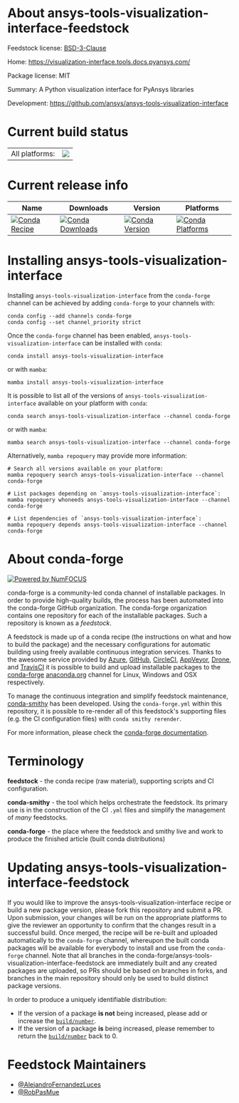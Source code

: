 About ansys-tools-visualization-interface-feedstock
===================================================

Feedstock license: [BSD-3-Clause](https://github.com/conda-forge/ansys-tools-visualization-interface-feedstock/blob/main/LICENSE.txt)

Home: https://visualization-interface.tools.docs.pyansys.com/

Package license: MIT

Summary: A Python visualization interface for PyAnsys libraries

Development: https://github.com/ansys/ansys-tools-visualization-interface

Current build status
====================


<table><tr><td>All platforms:</td>
    <td>
      <a href="https://dev.azure.com/conda-forge/feedstock-builds/_build/latest?definitionId=22522&branchName=main">
        <img src="https://dev.azure.com/conda-forge/feedstock-builds/_apis/build/status/ansys-tools-visualization-interface-feedstock?branchName=main">
      </a>
    </td>
  </tr>
</table>

Current release info
====================

| Name | Downloads | Version | Platforms |
| --- | --- | --- | --- |
| [![Conda Recipe](https://img.shields.io/badge/recipe-ansys--tools--visualization--interface-green.svg)](https://anaconda.org/conda-forge/ansys-tools-visualization-interface) | [![Conda Downloads](https://img.shields.io/conda/dn/conda-forge/ansys-tools-visualization-interface.svg)](https://anaconda.org/conda-forge/ansys-tools-visualization-interface) | [![Conda Version](https://img.shields.io/conda/vn/conda-forge/ansys-tools-visualization-interface.svg)](https://anaconda.org/conda-forge/ansys-tools-visualization-interface) | [![Conda Platforms](https://img.shields.io/conda/pn/conda-forge/ansys-tools-visualization-interface.svg)](https://anaconda.org/conda-forge/ansys-tools-visualization-interface) |

Installing ansys-tools-visualization-interface
==============================================

Installing `ansys-tools-visualization-interface` from the `conda-forge` channel can be achieved by adding `conda-forge` to your channels with:

```
conda config --add channels conda-forge
conda config --set channel_priority strict
```

Once the `conda-forge` channel has been enabled, `ansys-tools-visualization-interface` can be installed with `conda`:

```
conda install ansys-tools-visualization-interface
```

or with `mamba`:

```
mamba install ansys-tools-visualization-interface
```

It is possible to list all of the versions of `ansys-tools-visualization-interface` available on your platform with `conda`:

```
conda search ansys-tools-visualization-interface --channel conda-forge
```

or with `mamba`:

```
mamba search ansys-tools-visualization-interface --channel conda-forge
```

Alternatively, `mamba repoquery` may provide more information:

```
# Search all versions available on your platform:
mamba repoquery search ansys-tools-visualization-interface --channel conda-forge

# List packages depending on `ansys-tools-visualization-interface`:
mamba repoquery whoneeds ansys-tools-visualization-interface --channel conda-forge

# List dependencies of `ansys-tools-visualization-interface`:
mamba repoquery depends ansys-tools-visualization-interface --channel conda-forge
```


About conda-forge
=================

[![Powered by
NumFOCUS](https://img.shields.io/badge/powered%20by-NumFOCUS-orange.svg?style=flat&colorA=E1523D&colorB=007D8A)](https://numfocus.org)

conda-forge is a community-led conda channel of installable packages.
In order to provide high-quality builds, the process has been automated into the
conda-forge GitHub organization. The conda-forge organization contains one repository
for each of the installable packages. Such a repository is known as a *feedstock*.

A feedstock is made up of a conda recipe (the instructions on what and how to build
the package) and the necessary configurations for automatic building using freely
available continuous integration services. Thanks to the awesome service provided by
[Azure](https://azure.microsoft.com/en-us/services/devops/), [GitHub](https://github.com/),
[CircleCI](https://circleci.com/), [AppVeyor](https://www.appveyor.com/),
[Drone](https://cloud.drone.io/welcome), and [TravisCI](https://travis-ci.com/)
it is possible to build and upload installable packages to the
[conda-forge](https://anaconda.org/conda-forge) [anaconda.org](https://anaconda.org/)
channel for Linux, Windows and OSX respectively.

To manage the continuous integration and simplify feedstock maintenance,
[conda-smithy](https://github.com/conda-forge/conda-smithy) has been developed.
Using the ``conda-forge.yml`` within this repository, it is possible to re-render all of
this feedstock's supporting files (e.g. the CI configuration files) with ``conda smithy rerender``.

For more information, please check the [conda-forge documentation](https://conda-forge.org/docs/).

Terminology
===========

**feedstock** - the conda recipe (raw material), supporting scripts and CI configuration.

**conda-smithy** - the tool which helps orchestrate the feedstock.
                   Its primary use is in the construction of the CI ``.yml`` files
                   and simplify the management of *many* feedstocks.

**conda-forge** - the place where the feedstock and smithy live and work to
                  produce the finished article (built conda distributions)


Updating ansys-tools-visualization-interface-feedstock
======================================================

If you would like to improve the ansys-tools-visualization-interface recipe or build a new
package version, please fork this repository and submit a PR. Upon submission,
your changes will be run on the appropriate platforms to give the reviewer an
opportunity to confirm that the changes result in a successful build. Once
merged, the recipe will be re-built and uploaded automatically to the
`conda-forge` channel, whereupon the built conda packages will be available for
everybody to install and use from the `conda-forge` channel.
Note that all branches in the conda-forge/ansys-tools-visualization-interface-feedstock are
immediately built and any created packages are uploaded, so PRs should be based
on branches in forks, and branches in the main repository should only be used to
build distinct package versions.

In order to produce a uniquely identifiable distribution:
 * If the version of a package **is not** being increased, please add or increase
   the [``build/number``](https://docs.conda.io/projects/conda-build/en/latest/resources/define-metadata.html#build-number-and-string).
 * If the version of a package **is** being increased, please remember to return
   the [``build/number``](https://docs.conda.io/projects/conda-build/en/latest/resources/define-metadata.html#build-number-and-string)
   back to 0.

Feedstock Maintainers
=====================

* [@AlejandroFernandezLuces](https://github.com/AlejandroFernandezLuces/)
* [@RobPasMue](https://github.com/RobPasMue/)


